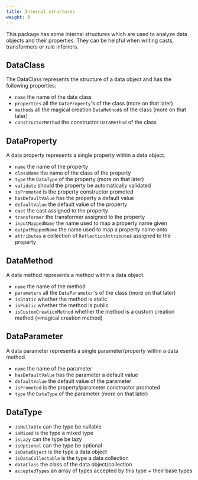 ```yaml
---
title: Internal structures
weight: 9
---
```


This package has some internal structures which are used to analyze data objects and their properties. They can be helpful when writing casts, transformers or rule inferrers.

## DataClass

The DataClass represents the structure of a data object and has the following properties:

- `name` the name of the data class
- `properties` all the `DataProperty`'s of the class (more on that later)
- `methods` all the magical creation `DataMethod`s of the class (more on that later)
- `constructorMethod` the constructor `DataMethod` of the class

## DataProperty

A data property represents a single property within a data object.

- `name` the name of the property
- `className` the name of the class of the property
- `type` the `DataType` of the property (more on that later) 
- `validate` should the property be automatically validated 
- `isPromoted` is the property constructor promoted
- `hasDefaultValue` has the property a default value
- `defaultValue` the default value of the property
- `cast` the cast assigned to the property
- `transformer` the transformer assigned to the property
- `inputMappedName` the name used to map a property name given
- `outputMappedName` the name used to map a property name onto
- `attributes` a collection of `ReflectionAttribute`s assigned to the property

## DataMethod

A data method represents a method within a data object.

- `name` the name of the method
- `parameters` all the `DataParameter`'s of the class (more on that later)
- `isStatic` whether the method is static
- `isPublic` whether the method is public
- `isCustomCreationMethod` whether the method is a custom creation method (=magical creation method)

## DataParameter

A data parameter represents a single parameter/property within a data method.

- `name` the name of the parameter
- `hasDefaultValue` has the parameter a default value
- `defaultValue` the default value of the parameter
- `isPromoted` is the property/parameter constructor promoted
- `type` the `DataType` of the parameter (more on that later)

## DataType
- `isNullable` can the type be nullable
- `isMixed` is the type a mixed type
- `isLazy` can the type be lazy
- `isOptional` can the type be optional
- `isDataObject` is the type a data object
- `isDataCollectable` is the type a data collection
- `dataClass` the class of the data object/collection
- `acceptedTypes` an array of types accepted by this type + their base types


